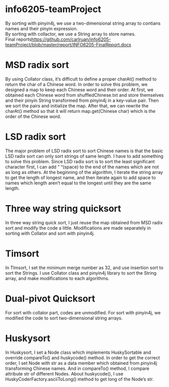 # info6205-teamProject

By sorting with pinyin4j, we use a two-dimensional string array to contians names and their pinyin expression.<br>
By sorting with collactor, we use a String array to store names.<br>
Final reports<https://github.com/carlruan/info6205-teamProject/blob/master/report/INFO6205-FinalReport.docx>


# MSD radix sort
By using Collator class, it’s difficult to define a proper charAt() method to return the char of a Chinese word. In order to solve this problem, we designed a map to keep each Chinese word and their order.
At first, we obtained each Chinese word from shuffledChinese.txt and store themselves and their pinyin String transformed from pinyin4j in a key-value pair. Then we sort the pairs and initialize the map. 
After that, we can rewrite the charAt() method so that it will return map.get(Chinese char) which is the order of the Chinese word.
    
# LSD radix sort
The major problem of LSD radix sort to sort Chinese names is that the basic LSD radix sort can only sort strings of same length. 
I have to add something to solve this problem. Since LSD radix sort is to sort the least significant character first, I can add “ “(space) to the end of the names which are not as long as others. 
At the beginning of the algorithm, I iterate the string array to get the length of longest name, and then iterate again to add space to names which length aren’t equal to the longest until they are the same length.

# Three way string quicksort
In three way string quick sort, I just reuse the map obtained from MSD radix sort and modify the code a little. 
Modifications are made separately in sorting with Collator and sort with pinyin4j.

# Timsort
In TImsort, I set the minimum merge number as 32, and use insertion sort to sort the Strings. 
I use Collator class and pinyin4j library to sort the String array, and make modifications to each algorithms.

# Dual-pivot Quicksort
For sort with collator part, codes are unmodified.
For sort with pinyin4j, we modified the code to sort two-dimensional string arrays.

# Huskysort
In Huskysort, I set a Node class which implements HuskySortable and override compareTo() and huskycode() method. 
In order to get the correct order, I set Node with str as a data member which obtained from pinyin4j transforming Chinese names. 
And in compareTo() method, I compare attribute str of different Nodes. About huskycode(), I use HuskyCoderFactory.asciiToLong() method to get long of the Node’s str.
